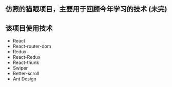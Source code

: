 ## 仿照的猫眼项目，主要用于回顾今年学习的技术 (未完)

## 该项目使用技术
  - React
  - React-router-dom
  - Redux
  - React-Redux
  - React-thunk
  - Swiper
  - Better-scroll
  - Ant Design
